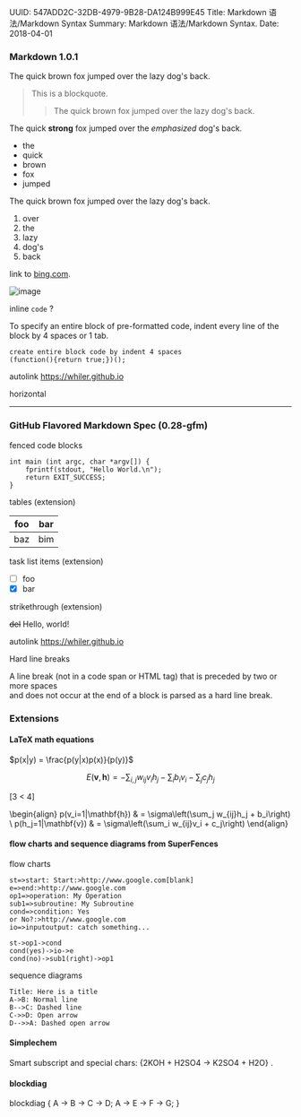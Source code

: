 UUID: 547ADD2C-32DB-4979-9B28-DA124B999E45
Title: Markdown 语法/Markdown Syntax
Summary: Markdown 语法/Markdown Syntax.
Date: 2018-04-01

### Markdown 1.0.1 ###

The quick brown fox jumped over the lazy dog's back.

> This is a blockquote.
> > The quick brown fox jumped over the lazy dog's back.

The quick **strong** fox jumped over the *emphasized* dog's back.

- the
- quick
- brown
- fox
- jumped

The quick brown fox jumped over the lazy dog's back.

1. over
2. the
3. lazy
4. dog's
5. back

link to [bing.com](https://www.bing.com/).

![image]({filename}/assets/images/500.png "VIA")

inline `code` ?

To specify an entire block of pre-formatted code, indent every line of the block by 4 spaces or 1 tab.

    create entire block code by indent 4 spaces
    (function(){return true;})();

autolink <https://whiler.github.io>

horizontal
- - -

### GitHub Flavored Markdown Spec (0.28-gfm) ###

fenced code blocks

```
int main (int argc, char *argv[]) {
	fprintf(stdout, "Hello World.\n");
	return EXIT_SUCCESS;
}
```

tables (extension)

| foo | bar |
| --- | --- |
| baz | bim |


task list items (extension)

- [ ] foo
- [x] bar

strikethrough (extension)

~~del~~ Hello, world!

autolink https://whiler.github.io

Hard line breaks

A line break (not in a code span or HTML tag) that is preceded by two or more spaces  
and does not occur at the end of a block is parsed as a hard line break.

### Extensions ###

#### LaTeX math equations ####

$p(x|y) = \frac{p(y|x)p(x)}{p(y)}$

$$
E(\mathbf{v}, \mathbf{h}) = -\sum_{i,j}w_{ij}v_i h_j - \sum_i b_i v_i - \sum_j c_j h_j
$$

\[3 < 4\]

\begin{align}
    p(v_i=1|\mathbf{h}) & = \sigma\left(\sum_j w_{ij}h_j + b_i\right) \\
    p(h_j=1|\mathbf{v}) & = \sigma\left(\sum_i w_{ij}v_i + c_j\right)
\end{align}

#### flow charts and sequence diagrams from SuperFences ####

flow charts

```flow
st=>start: Start:>http://www.google.com[blank]
e=>end:>http://www.google.com
op1=>operation: My Operation
sub1=>subroutine: My Subroutine
cond=>condition: Yes
or No?:>http://www.google.com
io=>inputoutput: catch something...

st->op1->cond
cond(yes)->io->e
cond(no)->sub1(right)->op1
```

sequence diagrams

```sequence
Title: Here is a title
A->B: Normal line
B-->C: Dashed line
C->>D: Open arrow
D-->>A: Dashed open arrow
```

#### Simplechem ####

Smart subscript and special chars: {2KOH + H2SO4 -> K2SO4 + H2O} .

#### blockdiag ####

blockdiag {
    A -> B -> C -> D;
    A -> E -> F -> G;
}
